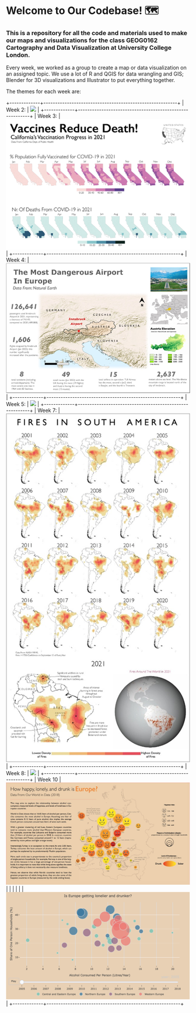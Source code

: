 # Welcome to Our Codebase! 🗺

### This is a repository for all the code and materials used to make our maps and visualizations for the class GEOG0162 Cartography and Data Visualization at University College London.

Every week, we worked as a group to create a map or data visualization on an assigned topic. We use a lot of R and QGIS for data wrangling and GIS; Blender for 3D visualizations and Illustrator to put everything together.

The themes for each week are:

+-------------+---------------------------------------------------------+
| Week 2:     | ![](images/lizzyline_dark_final.jpg)                    |
+-------------+---------------------------------------------------------+
| Week 3:     | ![](images/map_final.jpg)                               |
+-------------+---------------------------------------------------------+
| Week 4:     | ![](images/week5final.jpg)                              |
+-------------+---------------------------------------------------------+
| Week 5:     | ![](images/finalmapweek6.jpg)                           |
+-------------+---------------------------------------------------------+
| Week 7:     | ![](images/final_still.jpg)                             |
+-------------+---------------------------------------------------------+
| Week 8:     | ![](images/Picture%25201.jpg)                           |
+-------------+---------------------------------------------------------+
| Week 10     | ![](images/map_still.jpg)                               |
|             |                                                         |
|             | ![](images/Screenshot%202023-03-30%20at%2008.57.45.jpg) |
+-------------+---------------------------------------------------------+
